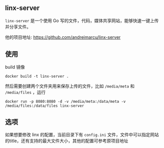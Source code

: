 ## linx-server
`linx-server` 是一个使用 Go 写的文件，代码，媒体共享网站，能够快速一键上传并分享文件。

他的项目地址: <https://github.com/andreimarcu/linx-server>

## 使用
build 镜像

    docker build -t linx-server .

然后需要创建两个文件夹用来保存上传的文件，比如 `/media/meta` 和 `/media/files` ，运行

    docker run -p 8080:8080 -d -v /media/meta:/data/meta -v /media/files:/data/files linx-server

## 选项
如果想要修改 linx 的配置，当前目录下有 `config.ini` 文件，文件中可以指定网站的title，还有支持的最大文件大小，其他的配置可参考原项目地址

